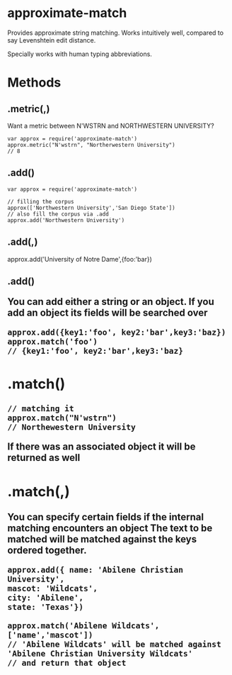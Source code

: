 approximate-match
=================

Provides approximate string matching. Works intuitively well, compared to say Levenshtein edit distance.

Specially works with human typing abbreviations.

Methods
=======

.metric(<string1>,<string2>)
----------------------------

Want a metric between N'WSTRN and NORTHWESTERN UNIVERSITY?

    var approx = require('approximate-match')
    approx.metric("N'wstrn", "Northerwestern University")
    // 8


.add(<string>)
--------------

    var approx = require('approximate-match')
  
    // filling the corpus
    approx(['Northwestern University','San Diego State'])
    // also fill the corpus via .add
    approx.add('Northwestern University')



.add(<string>,<value>)
----------------------

approx.add('University of Notre Dame',{foo:'bar})



.add(<object>)
--------------

You can add either a string or an object. If you add an object its fields will be searched over
    
    approx.add({key1:'foo', key2:'bar',key3:'baz})
    approx.match('foo')
    // {key1:'foo', key2:'bar',key3:'baz}



.match(<string>)
----------------

    // matching it
    approx.match("N'wstrn")
    // Northewestern University
    
If there was an associated object it will be returned as well


.match(<string>,<list>)
-----------------------

You can specify certain fields if the internal matching encounters an object
The text to be matched will be matched against the keys ordered together.

    approx.add({ name: 'Abilene Christian University',
    mascot: 'Wildcats',
    city: 'Abilene',
    state: 'Texas'})

    approx.match('Abilene Wildcats', ['name','mascot'])
    // 'Abilene Wildcats' will be matched against 'Abilene Christian University Wildcats'
    // and return that object
